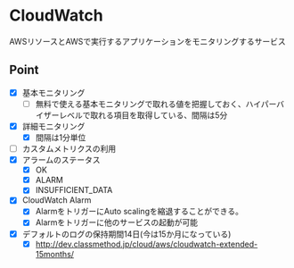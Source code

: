 # CloudWatch
AWSリソースとAWSで実行するアプリケーションをモニタリングするサービス

## Point
- [X] 基本モニタリング
  - [ ] 無料で使える基本モニタリングで取れる値を把握しておく、ハイパーバイザーレベルで取れる項目を取得している、間隔は5分
- [X] 詳細モニタリング
  - [X] 間隔は1分単位
- [ ] カスタムメトリクスの利用
- [X] アラームのステータス
  - [X] OK
  - [X] ALARM
  - [X] INSUFFICIENT_DATA
- [X] CloudWatch Alarm
  - [X] AlarmをトリガーにAuto scalingを縮退することができる。
  - [X] Alarmをトリガーに他のサービスの起動が可能
- [X] デフォルトのログの保持期間14日(今は15か月になっている)
  - [X] http://dev.classmethod.jp/cloud/aws/cloudwatch-extended-15months/
